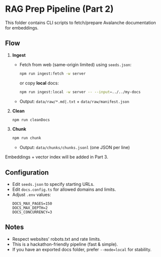 # RAG Prep Pipeline (Part 2)

This folder contains CLI scripts to fetch/prepare Avalanche documentation for embeddings.

## Flow
1. **Ingest**
   - Fetch from web (same-origin limited) using `seeds.json`:
     ```bash
     npm run ingest:fetch -w server
     ```
     or copy **local** docs:
     ```bash
     npm run ingest:local -w server -- --input=../../my-docs
     ```
   - Output: `data/raw/*.md|.txt` + `data/raw/manifest.json`

2. **Clean**
   ```bash
   npm run cleanDocs
   ```

3. **Chunk**
   ```bash
   npm run chunk
   ```
   - Output: `data/chunks/chunks.jsonl` (one JSON per line)

Embeddings + vector index will be added in Part 3.

## Configuration

- Edit `seeds.json` to specify starting URLs.
- Edit `docs.config.ts` for allowed domains and limits.
- Adjust `.env` values:
  ```
  DOCS_MAX_PAGES=150
  DOCS_MAX_DEPTH=2
  DOCS_CONCURRENCY=3
  ```

## Notes

- Respect websites' robots.txt and rate limits.
- This is a hackathon-friendly pipeline (fast & simple).
- If you have an exported docs folder, prefer `--mode=local` for stability.

